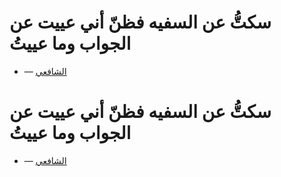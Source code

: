 

# سكتُّ عن السفيه فظنّ أني                         عييت عن الجواب وما عييتُ

- — <a
                        href="/wiki/%D9%85%D8%AD%D9%85%D8%AF_%D8%A8%D9%86_%D8%A5%D8%AF%D8%B1%D9%8A%D8%B3_%D8%A7%D9%84%D8%B4%D8%A7%D9%81%D8%B9%D9%8A"
                        title="محمد بن إدريس الشافعي">الشافعي</a>




# سكتُّ عن السفيه فظنّ أني                         عييت عن الجواب وما عييتُ

- — <a
                        href="/wiki/%D9%85%D8%AD%D9%85%D8%AF_%D8%A8%D9%86_%D8%A5%D8%AF%D8%B1%D9%8A%D8%B3_%D8%A7%D9%84%D8%B4%D8%A7%D9%81%D8%B9%D9%8A"
                        title="محمد بن إدريس الشافعي">الشافعي</a>


